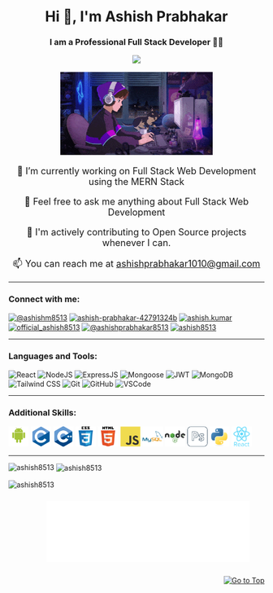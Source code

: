 <h1 align="center" style="font-weight: bold;">Hi 👋, I'm Ashish Prabhakar</h1>
<h3 align="center" style="font-weight: bold;">I am a Professional Full Stack Developer 🧑‍💻</h3>

<p align="center">
   <img src="https://readme-typing-svg.demolab.com?font=Roboto+Slab&size=35&center=true&vCenter=true&width=450&duration=1500&pause=1000&lines=Ashish+Prabhakar;Software+Developer;Full+Stack+Developer" width="auto" height="35"/>
</p>

<p align="center">
  <img alt="Coding GIF" width="300" height="auto" src="coding.gif"/>
</p>

<p align="center" style="font-size: 18px;">🌱 I’m currently working on Full Stack Web Development using the MERN Stack</p>

<p align="center" style="font-size: 18px;">💬 Feel free to ask me anything about Full Stack Web Development</p>

<p align="center" style="font-size: 18px;">📔 I'm actively contributing to Open Source projects whenever I can.</p>

<p align="center" style="font-size: 18px;">📫 You can reach me at <a href="mailto:ashishprabhakar1010@gmail.com">ashishprabhakar1010@gmail.com</a></p>

---

<h3 align="left">Connect with me:</h3>
<p align="left">
  <a href="https://twitter.com/@ashishm8513" target="blank"><img align="center" src="https://raw.githubusercontent.com/rahuldkjain/github-profile-readme-generator/master/src/images/icons/Social/twitter.svg" alt="@ashishm8513" height="30" width="40" /></a>
  <a href="https://linkedin.com/in/ashish-prabhakar-42791324b" target="blank"><img align="center" src="https://raw.githubusercontent.com/rahuldkjain/github-profile-readme-generator/master/src/images/icons/Social/linked-in-alt.svg" alt="ashish-prabhakar-42791324b" height="30" width="40" /></a>
  <a href="https://fb.com/ashish.kumar" target="blank"><img align="center" src="https://raw.githubusercontent.com/rahuldkjain/github-profile-readme-generator/master/src/images/icons/Social/facebook.svg" alt="ashish.kumar" height="30" width="40" /></a>
  <a href="https://www.instagram.com/official_ashish8513/" target="blank"><img align="center" src="https://raw.githubusercontent.com/rahuldkjain/github-profile-readme-generator/master/src/images/icons/Social/instagram.svg" alt="official_ashish8513" height="30" width="40" /></a>
  <a href="https://www.youtube.com/@ashishprabhakar8513" target="blank"><img align="center" src="https://raw.githubusercontent.com/rahuldkjain/github-profile-readme-generator/master/src/images/icons/Social/youtube.svg" alt="@ashishprabhakar8513" height="30" width="40" /></a>
  <a href="https://www.hackerrank.com/ashish8513" target="blank"><img align="center" src="https://raw.githubusercontent.com/rahuldkjain/github-profile-readme-generator/master/src/images/icons/Social/hackerrank.svg" alt="ashish8513" height="30" width="40" /></a>
</p>

---

<h3 align="left">Languages and Tools:</h3>
<p align="left">
  <img alt="React" align="center" src="https://img.shields.io/badge/react-%2320232a.svg?style=for-the-badge&logo=react&logoColor=%2361DAFB"/>
  <img alt="NodeJS" align="center" src="https://img.shields.io/badge/Node.js-43853D?style=for-the-badge&logo=node.js&logoColor=white"/>
  <img alt="ExpressJS" align="center" src="https://img.shields.io/badge/Express.js-000000?style=for-the-badge&logo=express&logoColor=white"/>
  <img alt="Mongoose" align="center" src="https://img.shields.io/badge/Mongoose-orange?style=for-the-badge&logo=mongodb&logoColor=white"/>
  <img alt="JWT" align="center" src="https://img.shields.io/badge/JWT-red?style=for-the-badge&logo=JSON+Web+Tokens&logoColor=white"/>
  <img alt="MongoDB" align="center" src="https://img.shields.io/badge/MongoDB-4EA94B?style=for-the-badge&logo=mongodb&logoColor=white"/>
  <img alt="Tailwind CSS" align="center" src="https://img.shields.io/badge/Tailwind%20CSS-black?style=for-the-badge&logo=tailwindcss&labelColor=black&color=1CA1B8"/>
  <img alt="Git" align="center" src="https://img.shields.io/badge/Git-red?style=for-the-badge&logo=git&labelColor=black&color=red"/>
  <img alt="GitHub" align="center" src="https://img.shields.io/badge/GitHub-black?style=for-the-badge&logo=github&labelColor=black&color=181717"/>
  <img alt="VSCode" align="center" src="https://img.shields.io/badge/VSCode-cyan?style=for-the-badge&logo=visual%20studio%20code&labelColor=00497a&color=007ACC"/>
</p>

---

<h3 align="left">Additional Skills:</h3>
<p align="left">
  <img src="https://raw.githubusercontent.com/devicons/devicon/master/icons/android/android-original-wordmark.svg" alt="android" width="40" height="40"/>
  <img src="https://raw.githubusercontent.com/devicons/devicon/master/icons/c/c-original.svg" alt="c" width="40" height="40"/>
  <img src="https://raw.githubusercontent.com/devicons/devicon/master/icons/cplusplus/cplusplus-original.svg" alt="cplusplus" width="40" height="40"/>
  <img src="https://raw.githubusercontent.com/devicons/devicon/master/icons/css3/css3-original-wordmark.svg" alt="css3" width="40" height="40"/>
  <img src="https://raw.githubusercontent.com/devicons/devicon/master/icons/html5/html5-original-wordmark.svg" alt="html5" width="40" height="40"/>
  <img src="https://raw.githubusercontent.com/devicons/devicon/master/icons/javascript/javascript-original.svg" alt="javascript" width="40" height="40"/>
  <img src="https://raw.githubusercontent.com/devicons/devicon/master/icons/mysql/mysql-original-wordmark.svg" alt="mysql" width="40" height="40"/>
  <img src="https://raw.githubusercontent.com/devicons/devicon/master/icons/nodejs/nodejs-original-wordmark.svg" alt="nodejs" width="40" height="40"/>
  <img src="https://raw.githubusercontent.com/devicons/devicon/master/icons/photoshop/photoshop-line.svg" alt="photoshop" width="40" height="40"/>
  <img src="https://raw.githubusercontent.com/devicons/devicon/master/icons/python/python-original.svg" alt="python" width="40" height="40"/>
  <img src="https://raw.githubusercontent.com/devicons/devicon/master/icons/react/react-original-wordmark.svg" alt="react" width="40" height="40"/>
</p>

---

<p><img align="left" src="https://github-readme-stats.vercel.app/api/top-langs?username=ashish8513&show_icons=true&locale=en&layout=compact" alt="ashish8513" /></p>

<p>&nbsp;<img align="center" src="https://github-readme-stats.vercel.app/api?username=ashish8513&show_icons=true&locale=en" alt="ashish8513" /></p>

<p><img align="center" src="https://github-readme-streak-stats.herokuapp.com/?user=ashish8513&" alt="ashish8513" /></p>

<p align="right">
   <img src="https://github.com/ashish8513/ashish8513/blob/main/signature.png" alt="ashish8513" style="width: 400px; margin-right: 20px; padding: 10px; top:10px;"/>
</p>
<p align="right"><a href="#top"><img src="https://img.shields.io/static/v1?label&message=Go+to+Top&color=0b6ab3&style=flat&logo" alt="Go to Top" /></a></p>
